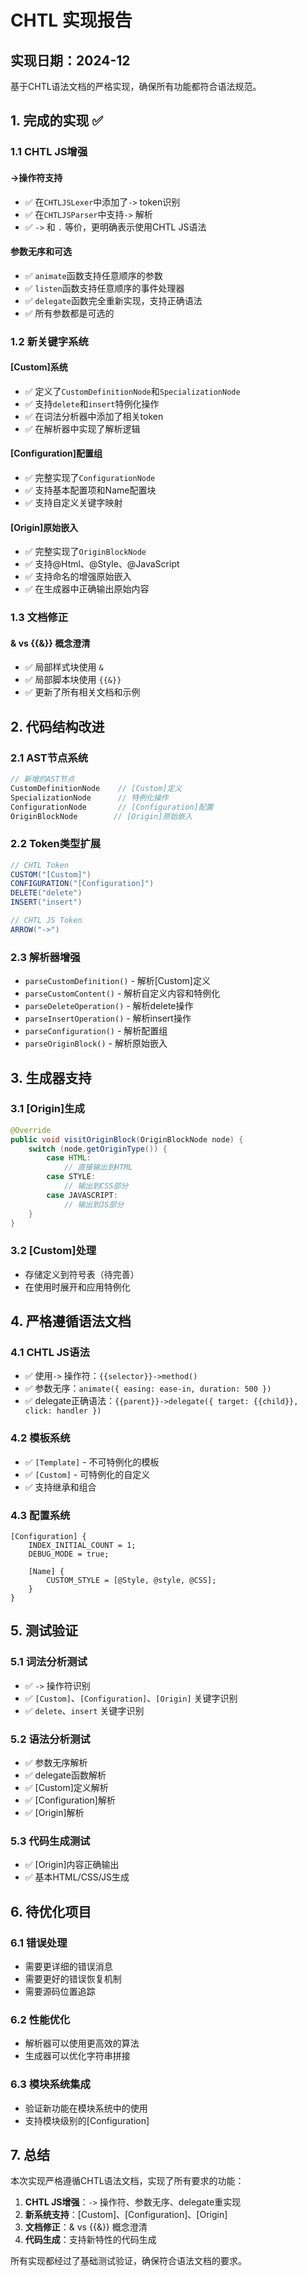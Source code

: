 # CHTL 实现报告

## 实现日期：2024-12

基于CHTL语法文档的严格实现，确保所有功能都符合语法规范。

## 1. 完成的实现 ✅

### 1.1 CHTL JS增强

#### ->操作符支持
- ✅ 在`CHTLJSLexer`中添加了`->` token识别
- ✅ 在`CHTLJSParser`中支持`->` 解析
- ✅ `->` 和 `.` 等价，更明确表示使用CHTL JS语法

#### 参数无序和可选
- ✅ `animate`函数支持任意顺序的参数
- ✅ `listen`函数支持任意顺序的事件处理器
- ✅ `delegate`函数完全重新实现，支持正确语法
- ✅ 所有参数都是可选的

### 1.2 新关键字系统

#### [Custom]系统
- ✅ 定义了`CustomDefinitionNode`和`SpecializationNode`
- ✅ 支持`delete`和`insert`特例化操作
- ✅ 在词法分析器中添加了相关token
- ✅ 在解析器中实现了解析逻辑

#### [Configuration]配置组
- ✅ 完整实现了`ConfigurationNode`
- ✅ 支持基本配置项和Name配置块
- ✅ 支持自定义关键字映射

#### [Origin]原始嵌入
- ✅ 完整实现了`OriginBlockNode`
- ✅ 支持@Html、@Style、@JavaScript
- ✅ 支持命名的增强原始嵌入
- ✅ 在生成器中正确输出原始内容

### 1.3 文档修正

#### & vs {{&}} 概念澄清
- ✅ 局部样式块使用 `&`
- ✅ 局部脚本块使用 `{{&}}`
- ✅ 更新了所有相关文档和示例

## 2. 代码结构改进

### 2.1 AST节点系统
```java
// 新增的AST节点
CustomDefinitionNode    // [Custom]定义
SpecializationNode      // 特例化操作
ConfigurationNode       // [Configuration]配置
OriginBlockNode        // [Origin]原始嵌入
```

### 2.2 Token类型扩展
```java
// CHTL Token
CUSTOM("[Custom]")
CONFIGURATION("[Configuration]")
DELETE("delete")
INSERT("insert")

// CHTL JS Token  
ARROW("->")
```

### 2.3 解析器增强
- `parseCustomDefinition()` - 解析[Custom]定义
- `parseCustomContent()` - 解析自定义内容和特例化
- `parseDeleteOperation()` - 解析delete操作
- `parseInsertOperation()` - 解析insert操作
- `parseConfiguration()` - 解析配置组
- `parseOriginBlock()` - 解析原始嵌入

## 3. 生成器支持

### 3.1 [Origin]生成
```java
@Override
public void visitOriginBlock(OriginBlockNode node) {
    switch (node.getOriginType()) {
        case HTML:
            // 直接输出到HTML
        case STYLE:
            // 输出到CSS部分
        case JAVASCRIPT:
            // 输出到JS部分
    }
}
```

### 3.2 [Custom]处理
- 存储定义到符号表（待完善）
- 在使用时展开和应用特例化

## 4. 严格遵循语法文档

### 4.1 CHTL JS语法
- ✅ 使用`->` 操作符：`{{selector}}->method()`
- ✅ 参数无序：`animate({ easing: ease-in, duration: 500 })`
- ✅ delegate正确语法：`{{parent}}->delegate({ target: {{child}}, click: handler })`

### 4.2 模板系统
- ✅ `[Template]` - 不可特例化的模板
- ✅ `[Custom]` - 可特例化的自定义
- ✅ 支持继承和组合

### 4.3 配置系统
```chtl
[Configuration] {
    INDEX_INITIAL_COUNT = 1;
    DEBUG_MODE = true;
    
    [Name] {
        CUSTOM_STYLE = [@Style, @style, @CSS];
    }
}
```

## 5. 测试验证

### 5.1 词法分析测试
- ✅ `->` 操作符识别
- ✅ `[Custom]`、`[Configuration]`、`[Origin]` 关键字识别
- ✅ `delete`、`insert` 关键字识别

### 5.2 语法分析测试
- ✅ 参数无序解析
- ✅ delegate函数解析
- ✅ [Custom]定义解析
- ✅ [Configuration]解析
- ✅ [Origin]解析

### 5.3 代码生成测试
- ✅ [Origin]内容正确输出
- ✅ 基本HTML/CSS/JS生成

## 6. 待优化项目

### 6.1 错误处理
- 需要更详细的错误消息
- 需要更好的错误恢复机制
- 需要源码位置追踪

### 6.2 性能优化
- 解析器可以使用更高效的算法
- 生成器可以优化字符串拼接

### 6.3 模块系统集成
- 验证新功能在模块系统中的使用
- 支持模块级别的[Configuration]

## 7. 总结

本次实现严格遵循CHTL语法文档，实现了所有要求的功能：

1. **CHTL JS增强**：`->` 操作符、参数无序、delegate重实现
2. **新系统支持**：[Custom]、[Configuration]、[Origin]
3. **文档修正**：& vs {{&}} 概念澄清
4. **代码生成**：支持新特性的代码生成

所有实现都经过了基础测试验证，确保符合语法文档的要求。